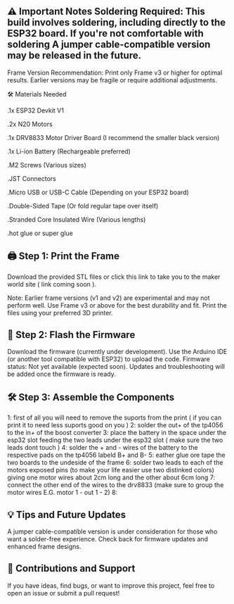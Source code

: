 ⚠️ Important Notes
Soldering Required: This build involves soldering, including directly to the ESP32 board. If you're not comfortable with soldering A jumper cable-compatible version may be released in the future.
-
Frame Version Recommendation: Print only Frame v3 or higher for optimal results. Earlier versions may be fragile or require additional adjustments.

🛠️ Materials Needed

.1x ESP32 Devkit V1

.2x N20 Motors

.1x DRV8833 Motor Driver Board (I recommend the smaller black version)

.1x Li-ion Battery (Rechargeable preferred)

.M2 Screws (Various sizes)

.JST Connectors

.Micro USB or USB-C Cable (Depending on your ESP32 board)

.Double-Sided Tape (Or fold regular tape over itself)

.Stranded Core Insulated Wire (Various lengths)

.hot glue or super glue


🖨️ Step 1: Print the Frame
-
Download the provided STL files or click this link to take you to the maker world site    ( link coming soon ).

Note: Earlier frame versions (v1 and v2) are experimental and may not perform well.
Use Frame v3 or above for the best durability and fit.
Print the files using your preferred 3D printer.

🔌 Step 2: Flash the Firmware
-
Download the firmware (currently under development).
Use the Arduino IDE (or another tool compatible with ESP32) to upload the code.
Firmware status: Not yet available (expected soon).
Updates and troubleshooting will be added once the firmware is ready.

🛠️ Step 3: Assemble the Components
-
1: first of all you will need to remove the suports from the print ( if you can print it to need less suports good on you )
2: solder the out+ of the tp4056 to the in+ of the boost converter 
3: place the battery in the space under the esp32 slot feeding the two leads under the esp32 slot ( make sure the two leads dont touch )
4: solder the + and - wires of the battery to the respective pads on the tp4056 labeld B+ and B-
5: eather glue ore tape the two boards to the undeside of the frame 
6: solder two leads to each of the motors exposed pins (to make your life easier use two distinked colors) giving one motor wires about 2cm long and the other about 6cm long
7: connect the other end of the wires to the drv8833 (make sure to group the motor wires E.G. motor 1 - out 1 - 2)
8:

💡 Tips and Future Updates
-
A jumper cable-compatible version is under consideration for those who want a solder-free experience.
Check back for firmware updates and enhanced frame designs.

🤝 Contributions and Support
-
If you have ideas, find bugs, or want to improve this project, feel free to open an issue or submit a pull request!
